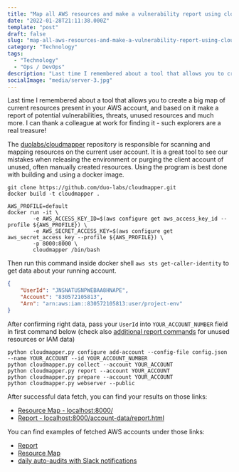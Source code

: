 ```yaml
---
title: "Map all AWS resources and make a vulnerability report using cloudmapper" 
date: "2022-01-28T21:11:38.000Z"
template: "post"
draft: false
slug: "map-all-aws-resources-and-make-a-vulnerability-report-using-cloudmapper"
category: "Technology"
tags:
  - "Technology"
  - "Ops / DevOps"
description: "Last time I remembered about a tool that allows you to create a big map of current resources present in your AWS account, and based on it make a report of potential vulnerabilities, threats, unused resources and much more. I can thank a colleague at work for finding it - such explorers are a real treasure!"
socialImage: "media/server-3.jpg"
---
```

Last time I remembered about a tool that allows you to create a big map of current resources present in your AWS account, and based on it make a report of potential vulnerabilities, threats, unused resources and much more. I can thank a colleague at work for finding it - such explorers are a real treasure!

The [duolabs/cloudmapper](https://github.com/duo-labs/cloudmapper) repository is responsible for scanning and mapping resources on the current user account. It is a great tool to see our mistakes when releasing the environment or purging the client account of unused, often manually created resources. Using the program is best done with building and using a docker image.

```shell
git clone https://github.com/duo-labs/cloudmapper.git
docker build -t cloudmapper .

AWS_PROFILE=default
docker run -it \
        -e AWS_ACCESS_KEY_ID=$(aws configure get aws_access_key_id --profile ${AWS_PROFILE}) \
        -e AWS_SECRET_ACCESS_KEY=$(aws configure get aws_secret_access_key --profile ${AWS_PROFILE}) \
        -p 8000:8000 \
        cloudmapper /bin/bash
```

Then run this command inside docker shell `aws sts get-caller-identity` to get data about your running account. 

```json
{
    "UserId": "JNSNATUSNPWEBAA8HNAPE",
    "Account": "830572105813",
    "Arn": "arn:aws:iam::830572105813:user/project-env"
}
```

After confirming right data, pass your `UserId` into `YOUR_ACCOUNT_NUMBER` field in first command below 
(check also [additional report commands](https://github.com/duo-labs/cloudmapper#commands) for unused resources or IAM data)

```shell
python cloudmapper.py configure add-account --config-file config.json --name YOUR_ACCOUNT --id YOUR_ACCOUNT_NUMBER
python cloudmapper.py collect --account YOUR_ACCOUNT
python cloudmapper.py report --account YOUR_ACCOUNT
python cloudmapper.py prepare --account YOUR_ACCOUNT
python cloudmapper.py webserver --public
```

After successful data fetch, you can find your results on those links:
- [Resource Map - localhost:8000/](http://localhost:8000/)
- [Report - localhost:8000/account-data/report.html](http://localhost:8000/account-data/report.html)

You can find examples of fetched AWS accounts under those links: 
- [Report](https://duo-labs.github.io/cloudmapper/account-data/report.html)
- [Resource Map](https://duo-labs.github.io/cloudmapper/)
- [daily auto-audits with Slack notifications](https://github.com/duo-labs/cloudmapper/blob/main/auditor/README.md)
